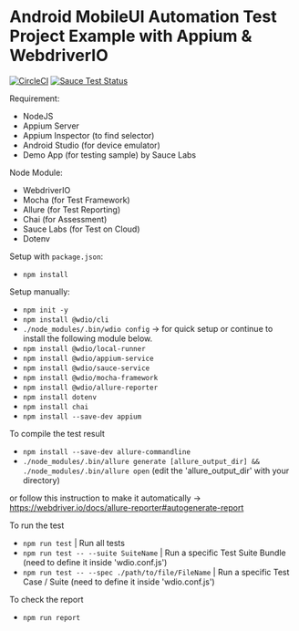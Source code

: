 # Android MobileUI Automation Test Project Example with Appium & WebdriverIO
[![CircleCI](https://dl.circleci.com/status-badge/img/gh/lynix28/android-mobileui-appium-wdio-example/tree/master.svg?style=shield)](https://dl.circleci.com/status-badge/redirect/gh/lynix28/android-mobileui-appium-wdio-example/tree/master)
[![Sauce Test Status](https://app.saucelabs.com/buildstatus/oauth-lynixizunia-7ba4e)](https://app.saucelabs.com/u/oauth-lynixizunia-7ba4e)

Requirement:
- NodeJS
- Appium Server
- Appium Inspector (to find selector)
- Android Studio (for device emulator)
- Demo App (for testing sample) by Sauce Labs

Node Module:
- WebdriverIO
- Mocha (for Test Framework)
- Allure (for Test Reporting)
- Chai (for Assessment)
- Sauce Labs (for Test on Cloud)
- Dotenv

Setup with `package.json`:
- `npm install`

Setup manually:
- `npm init -y`
- `npm install @wdio/cli`
- `./node_modules/.bin/wdio config` -> for quick setup or continue to install the following module below.
- `npm install @wdio/local-runner`
- `npm install @wdio/appium-service`
- `npm install @wdio/sauce-service`
- `npm install @wdio/mocha-framework`
- `npm install @wdio/allure-reporter`
- `npm install dotenv`
- `npm install chai`
- `npm install --save-dev appium`

To compile the test result
- `npm install --save-dev allure-commandline`
- `./node_modules/.bin/allure generate [allure_output_dir] && ./node_modules/.bin/allure open` (edit the 'allure_output_dir' with your directory)

or follow this instruction to make it automatically -> https://webdriver.io/docs/allure-reporter#autogenerate-report

To run the test
- `npm run test` | Run all tests
- `npm run test -- --suite SuiteName` | Run a specific Test Suite Bundle (need to define it inside 'wdio.conf.js')
- `npm run test -- --spec ./path/to/file/FileName` | Run a specific Test Case / Suite (need to define it inside 'wdio.conf.js')

To check the report
- `npm run report`